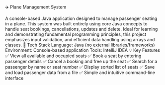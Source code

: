 ✈️ Plane Management System

A console-based Java application designed to manage passenger seating in a plane. This system was built entirely using core Java concepts to handle seat bookings, cancellations, updates and delete.
Ideal for learning and demonstrating fundamental programming principles, this project emphasizes input validation, and efficient data handling using arrays and classes.
🔧 Tech Stack
Language: Java (no external libraries/frameworks)
Environment: Console-based application
Tools: IntelliJ IDEA 
💡 Key Features
✅ View all available and occupied seats
✅ Book a seat by entering passenger details
✅ Cancel a booking and free up the seat
✅ Search for a passenger by name or seat number
✅ Display sorted list of seats
✅ Save and load passenger data from a file
✅ Simple and intuitive command-line interface

